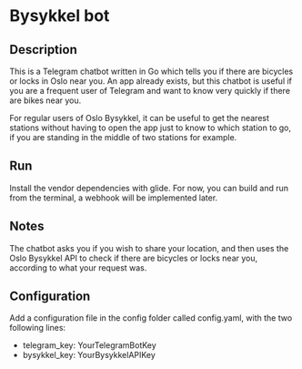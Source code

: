 # Bysykkel bot

## Description

This is a Telegram chatbot written in Go which tells you if there are bicycles or locks in Oslo near you. An app already exists, but this chatbot is useful if you are a frequent user of Telegram and want to know very quickly if there are bikes near you.

For regular users of Oslo Bysykkel, it can be useful to get the nearest stations without having to open the app just to know to which station to go, if you are standing in the middle of two stations for example.

## Run

Install the vendor dependencies with glide. For now, you can build and run from the terminal, a webhook will be implemented later. 

## Notes

The chatbot asks you if you wish to share your location, and then uses the Oslo Bysykkel API to check if there are bicycles or locks near you, according to what your request was.

## Configuration

Add a configuration file in the config folder called config.yaml, with the two following lines:
- telegram_key: YourTelegramBotKey
- bysykkel_key: YourBysykkelAPIKey